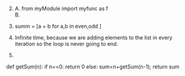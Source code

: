 



2. 
	A. from myModule import myfunc as f  
	B. 
	
3. summ = [a + b for a,b in even,odd ]	
	
4. Infinite time, because we are adding elements to the list in every iteration so the loop is never going to end.
	
	
5. 

def getSum(n):
    if n==0:
        return 0
    else:
        sum=n+getSum(n-1);
    return sum